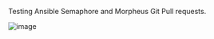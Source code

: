 Testing Ansible Semaphore and Morpheus Git Pull requests. 

![image](https://github.com/user-attachments/assets/0242eb85-843e-41f0-bd5d-31e57e92f32c)
